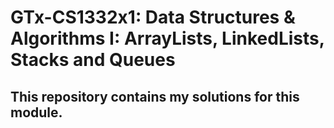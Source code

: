 # GTx-CS1332x1: Data Structures & Algorithms I: ArrayLists, LinkedLists, Stacks and Queues
## This repository contains my solutions for this module.
